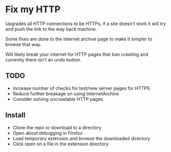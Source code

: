 # Fix my HTTP

Upgrades all HTTP connections to be HTTPs, if a site doesn't work it will try and push the link to the way back machine.

Some fixes are done to the internet archive page to make it simpler to browse that way.

Will likely break your internet for HTTP pages that ban crawling and currently there isn't an undo button.

## TODO

- Increase number of checks for test/new server pages for HTTPS
- Reduce further breakage on using InternetArchive
- Consider solving uncrawlable HTTP pages

## Install

- Clone the repo or download to a directory
- Open about:debugging in Firefox
- Load temporary extension and browse the downloaded directory
- Click open on a file in the extension directory
